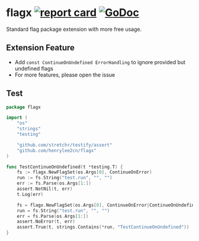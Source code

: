 # flagx [![report card](https://goreportcard.com/badge/github.com/henrylee2cn/flagx?style=flat-square)](http://goreportcard.com/report/henrylee2cn/flagx) [![GoDoc](https://img.shields.io/badge/godoc-reference-blue.svg?style=flat-square)](http://godoc.org/github.com/henrylee2cn/flagx)

Standard flag package extension with more free usage.

## Extension Feature

- Add `const ContinueOnUndefined ErrorHandling` to ignore provided but undefined flags
- For more features, please open the issue

## Test

```go
package flagx

import (
	"os"
	"strings"
	"testing"

	"github.com/stretchr/testify/assert"
	"github.com/henrylee2cn/flagx"
)

func TestContinueOnUndefined(t *testing.T) {
	fs := flagx.NewFlagSet(os.Args[0], ContinueOnError)
	run := fs.String("test.run", "", "")
	err := fs.Parse(os.Args[1:])
	assert.NotNil(t, err)
	t.Log(err)

	fs = flagx.NewFlagSet(os.Args[0], ContinueOnError|ContinueOnUndefined)
	run = fs.String("test.run", "", "")
	err = fs.Parse(os.Args[1:])
	assert.NoError(t, err)
	assert.True(t, strings.Contains(*run, "TestContinueOnUndefined"))
}
```
